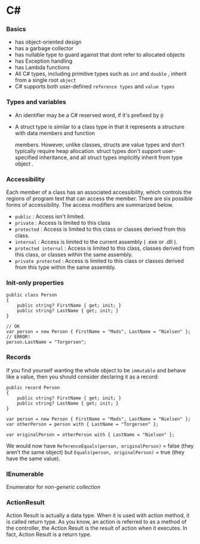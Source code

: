 # C\#

### Basics

* has object-oriented design
* has a garbage collector
* has nullable type to guard against that dont refer to allocated objects
* has Exception handling
* has Lambda functions
* All C\# types, including primitive types such as `int` and `double` , inherit from a single root `object`
* C\# supports both user-defined `reference types` and `value types`

### Types and variables

* An identifier may be a C\# reserved word, if it's prefixed by `@` 
* A struct type is similar to a class type in that it represents a structure with data members and function

  members. However, unlike classes, structs are value types and don't typically require heap allocation. struct types don't support user-specified inheritance, and all struct types implicitly inherit from type object .

### Accessibility 

Each member of a class has an associated accessibility, which controls the regions of program text that can access the member. There are six possible forms of accessibility. The access modifiers are summarized below.

* `public` : Access isn't limited.
* `private` : Access is limited to this class
* `protected` : Access is limited to this class or classes derived from this class.
* `internal` : Access is limited to the current assembly \( .exe or .dll \).
* `protected internal` : Access is limited to this class, classes derived from this class, or classes within the same assembly.
* `private protected` : Access is limited to this class or classes derived from this type within the same assembly.

### Init-only properties

```aspnet
public class Person
{
    public string? FirstName { get; init; }
    public string? LastName { get; init; }
}

// OK
var person = new Person { FirstName = "Mads", LastName = "Nielsen" }; 
// ERROR!
person.LastName = "Torgersen"; 
```

### Records

If you find yourself wanting the whole object to be `immutable` and behave like a value, then you should consider declaring it as a record:

```text
public record Person
{
    public string? FirstName { get; init; }
    public string? LastName { get; init; }
}

var person = new Person { FirstName = "Mads", LastName = "Nielsen" };
var otherPerson = person with { LastName = "Torgersen" };

var originalPerson = otherPerson with { LastName = "Nielsen" };
```

We would now have `ReferenceEquals(person, originalPerson)` = false \(they aren’t the same object\) but `Equals(person, originalPerson)` = true \(they have the same value\).

### IEnumerable

Enumerator for _non-generic collection_

### ActionResult

Action Result is actually a data type. When it is used with action method, it is called return type. As you know, an action is referred to as a method of the controller, the Action Result is the result of action when it executes. In fact, Action Result is a return type.

